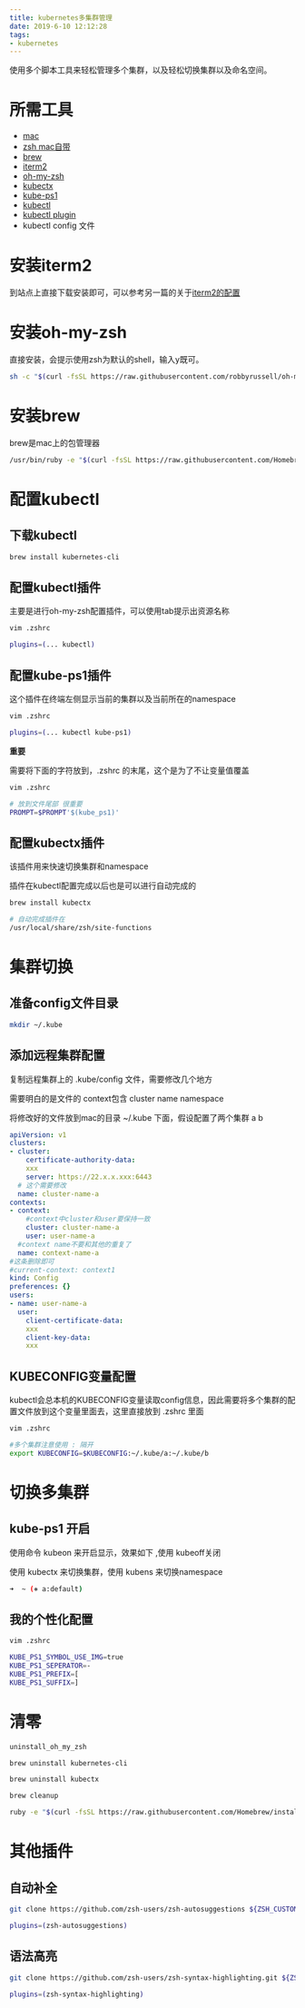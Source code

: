 ```yaml
---
title: kubernetes多集群管理
date: 2019-6-10 12:12:28
tags:
- kubernetes
---
```


使用多个脚本工具来轻松管理多个集群，以及轻松切换集群以及命名空间。

<!--more-->

# 所需工具

- [mac](https://www.apple.com/cn/macbook-pro/)
- [zsh mac自带](https://www.zsh.org/)
- [brew](https://brew.sh/)
- [iterm2](https://www.iterm2.com/) 
- [oh-my-zsh](https://github.com/robbyrussell/oh-my-zsh)
- [kubectx](https://github.com/ahmetb/kubectx)
- [kube-ps1](https://github.com/robbyrussell/oh-my-zsh/tree/master/plugins/kube-ps1)
- [kubectl](https://kubernetes.io/docs/tasks/tools/install-kubectl/#install-kubectl-on-macos)
- [kubectl plugin](https://github.com/robbyrussell/oh-my-zsh/tree/master/plugins/kubectl)
- kubectl config 文件

# 安装iterm2 

到站点上直接下载安装即可，可以参考另一篇的关于[iterm2的配置](https://www.li-rui.top/2019/06/07/toos_and_service/iterm2%E4%BE%9D%E6%8D%AEssh%20config%E5%88%9B%E5%BB%BA%E5%8A%A8%E6%80%81profile/)

# 安装oh-my-zsh

直接安装，会提示使用zsh为默认的shell，输入y既可。

```bash
sh -c "$(curl -fsSL https://raw.githubusercontent.com/robbyrussell/oh-my-zsh/master/tools/install.sh)"
```

# 安装brew

brew是mac上的包管理器

```bash
/usr/bin/ruby -e "$(curl -fsSL https://raw.githubusercontent.com/Homebrew/install/master/install)"
```

# 配置kubectl

## 下载kubectl

```bash
brew install kubernetes-cli
```

## 配置kubectl插件

主要是进行oh-my-zsh配置插件，可以使用tab提示出资源名称

```bash
vim .zshrc

plugins=(... kubectl)
```

## 配置kube-ps1插件

这个插件在终端左侧显示当前的集群以及当前所在的namespace

```bash
vim .zshrc

plugins=(... kubectl kube-ps1)
```

**重要**

需要将下面的字符放到，.zshrc 的末尾，这个是为了不让变量值覆盖

```bash
vim .zshrc

# 放到文件尾部 很重要
PROMPT=$PROMPT'$(kube_ps1)'
```

## 配置kubectx插件

该插件用来快速切换集群和namespace

插件在kubectl配置完成以后也是可以进行自动完成的

```bash
brew install kubectx

# 自动完成插件在
/usr/local/share/zsh/site-functions
```

# 集群切换

## 准备config文件目录

```bash
mkdir ~/.kube
```

## 添加远程集群配置

复制远程集群上的 .kube/config 文件，需要修改几个地方

需要明白的是文件的 context包含 cluster name namespace

将修改好的文件放到mac的目录 ~/.kube 下面，假设配置了两个集群 a b

```yaml
apiVersion: v1
clusters:
- cluster:
    certificate-authority-data: 
    xxx
    server: https://22.x.x.xxx:6443
  # 这个需要修改
  name: cluster-name-a
contexts:
- context:
    #context中cluster和user要保持一致
    cluster: cluster-name-a
    user: user-name-a
  #context name不要和其他的重复了  
  name: context-name-a
#这条删除即可
#current-context: context1
kind: Config
preferences: {}
users:
- name: user-name-a
  user:
    client-certificate-data: 
    xxx
    client-key-data: 
    xxx
```

## KUBECONFIG变量配置

kubectl会总本机的KUBECONFIG变量读取config信息，因此需要将多个集群的配置文件放到这个变量里面去，这里直接放到 .zshrc 里面

```bash
vim .zshrc

#多个集群注意使用 : 隔开
export KUBECONFIG=$KUBECONFIG:~/.kube/a:~/.kube/b
```

# 切换多集群

## kube-ps1 开启

使用命令 kubeon 来开启显示，效果如下 ,使用 kubeoff关闭

使用 kubectx 来切换集群，使用 kubens 来切换namespace

```bash
➜  ~ (⎈ a:default)
```

## 我的个性化配置

```bash
vim .zshrc

KUBE_PS1_SYMBOL_USE_IMG=true
KUBE_PS1_SEPERATOR=-
KUBE_PS1_PREFIX=[
KUBE_PS1_SUFFIX=]
```

# 清零

```bash
uninstall_oh_my_zsh

brew uninstall kubernetes-cli

brew uninstall kubectx

brew cleanup

ruby -e "$(curl -fsSL https://raw.githubusercontent.com/Homebrew/install/master/uninstall)"
```

# 其他插件

## 自动补全

```bash
git clone https://github.com/zsh-users/zsh-autosuggestions ${ZSH_CUSTOM:-~/.oh-my-zsh/custom}/plugins/zsh-autosuggestions

plugins=(zsh-autosuggestions)
```

## 语法高亮

```bash
git clone https://github.com/zsh-users/zsh-syntax-highlighting.git ${ZSH_CUSTOM:-~/.oh-my-zsh/custom}/plugins/zsh-syntax-highlighting

plugins=(zsh-syntax-highlighting)
```

